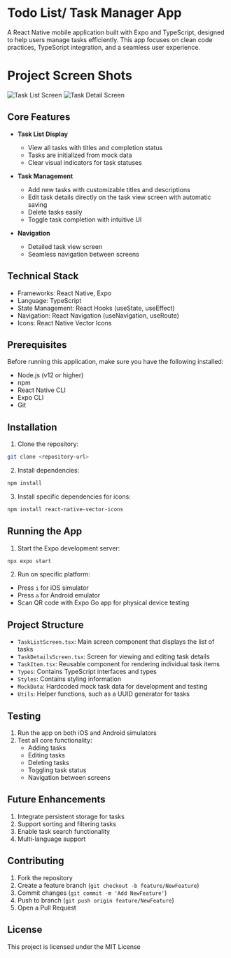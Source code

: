 # Todo List/ Task Manager App

A React Native mobile application built with Expo and TypeScript, designed to help users manage tasks efficiently. This app focuses on clean code practices, TypeScript integration, and a seamless user experience.

# Project Screen Shots
![Task List Screen](./assets/tasklistscreen.png)
![Task Detail Screen](./assets/taskdetailscreen.png)

## Core Features

- **Task List Display**
  - View all tasks with titles and completion status
  - Tasks are initialized from mock data
  - Clear visual indicators for task statuses

- **Task Management**
  - Add new tasks with customizable titles and descriptions
  - Edit task details directly on the task view screen with automatic saving
  - Delete tasks easily
  - Toggle task completion with intuitive UI

- **Navigation**
  - Detailed task view screen
  - Seamless navigation between screens

## Technical Stack

- Frameworks: React Native, Expo
- Language: TypeScript
- State Management: React Hooks (useState, useEffect)
- Navigation: React Navigation (useNavigation, useRoute) 
- Icons: React Native Vector Icons

## Prerequisites

Before running this application, make sure you have the following installed:

- Node.js (v12 or higher)
- npm
- React Native CLI
- Expo CLI
- Git

## Installation

1. Clone the repository:
```bash
git clone <repository-url>
```

2. Install dependencies:
```bash
npm install
```

3. Install specific dependencies for icons:
```bash
npm install react-native-vector-icons
```

## Running the App

1. Start the Expo development server:
```bash
npx expo start
```

2. Run on specific platform:
- Press `i` for iOS simulator
- Press `a` for Android emulator
- Scan QR code with Expo Go app for physical device testing

## Project Structure

- `TaskListScreen.tsx`: Main screen component that displays the list of tasks
- `TaskDetailsScreen.tsx`: Screen for viewing and editing task details
- `TaskItem.tsx`: Reusable component for rendering individual task items
- `Types`: Contains TypeScript interfaces and types
- `Styles`: Contains styling information
- `MockData`: Hardcoded mock task data for development and testing
- `Utils`: Helper functions, such as a UUID generator for tasks

## Testing

1. Run the app on both iOS and Android simulators
2. Test all core functionality:
   - Adding tasks
   - Editing tasks
   - Deleting tasks
   - Toggling task status
   - Navigation between screens

## Future Enhancements

1. Integrate persistent storage for tasks
2. Support sorting and filtering tasks
3. Enable task search functionality
4. Multi-language support

## Contributing

1. Fork the repository
2. Create a feature branch (`git checkout -b feature/NewFeature`)
3. Commit changes (`git commit -m 'Add NewFeature'`)
4. Push to branch (`git push origin feature/NewFeature`)
5. Open a Pull Request

## License

This project is licensed under the MIT License
